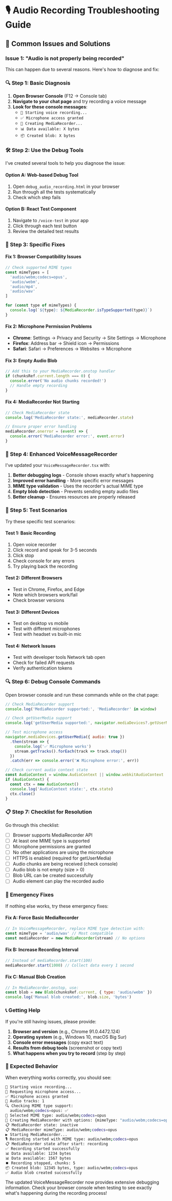 # 🎙️ Audio Recording Troubleshooting Guide

## 🚨 Common Issues and Solutions

### Issue 1: "Audio is not properly being recorded"

This can happen due to several reasons. Here's how to diagnose and fix:

### 🔍 Step 1: Basic Diagnosis

1. **Open Browser Console** (F12 → Console tab)
2. **Navigate to your chat page** and try recording a voice message
3. **Look for these console messages**:
   - `🎤 Starting voice recording...`
   - `✅ Microphone access granted`
   - `🔧 Creating MediaRecorder...`
   - `📊 Data available: X bytes`
   - `📦 Created blob: X bytes`

### 🛠️ Step 2: Use the Debug Tools

I've created several tools to help you diagnose the issue:

#### Option A: Web-based Debug Tool

1. Open `debug_audio_recording.html` in your browser
2. Run through all the tests systematically
3. Check which step fails

#### Option B: React Test Component

1. Navigate to `/voice-test` in your app
2. Click through each test button
3. Review the detailed test results

### 🎯 Step 3: Specific Fixes

#### Fix 1: Browser Compatibility Issues

```javascript
// Check supported MIME types
const mimeTypes = [
  'audio/webm;codecs=opus',
  'audio/webm',
  'audio/mp4', 
  'audio/wav'
]

for (const type of mimeTypes) {
  console.log(`${type}: ${MediaRecorder.isTypeSupported(type)}`)
}
```

#### Fix 2: Microphone Permission Problems

- **Chrome**: Settings → Privacy and Security → Site Settings → Microphone
- **Firefox**: Address bar → Shield icon → Permissions
- **Safari**: Safari → Preferences → Websites → Microphone

#### Fix 3: Empty Audio Blob

```javascript
// Add this to your MediaRecorder.onstop handler
if (chunksRef.current.length === 0) {
  console.error('No audio chunks recorded!')
  // Handle empty recording
}
```

#### Fix 4: MediaRecorder Not Starting

```javascript
// Check MediaRecorder state
console.log('MediaRecorder state:', mediaRecorder.state)

// Ensure proper error handling
mediaRecorder.onerror = (event) => {
  console.error('MediaRecorder error:', event.error)
}
```

### 🔧 Step 4: Enhanced VoiceMessageRecorder

I've updated your `VoiceMessageRecorder.tsx` with:

1. **Better debugging logs** - Console shows exactly what's happening
2. **Improved error handling** - More specific error messages
3. **MIME type validation** - Uses the recorder's actual MIME type
4. **Empty blob detection** - Prevents sending empty audio files
5. **Better cleanup** - Ensures resources are properly released

### 🧪 Step 5: Test Scenarios

Try these specific test scenarios:

#### Test 1: Basic Recording

1. Open voice recorder
2. Click record and speak for 3-5 seconds
3. Click stop
4. Check console for any errors
5. Try playing back the recording

#### Test 2: Different Browsers

- Test in Chrome, Firefox, and Edge
- Note which browsers work/fail
- Check browser versions

#### Test 3: Different Devices

- Test on desktop vs mobile
- Test with different microphones
- Test with headset vs built-in mic

#### Test 4: Network Issues

- Test with developer tools Network tab open
- Check for failed API requests
- Verify authentication tokens

### 🔍 Step 6: Debug Console Commands

Open browser console and run these commands while on the chat page:

```javascript
// Check MediaRecorder support
console.log('MediaRecorder supported:', 'MediaRecorder' in window)

// Check getUserMedia support
console.log('getUserMedia supported:', navigator.mediaDevices?.getUserMedia)

// Test microphone access
navigator.mediaDevices.getUserMedia({ audio: true })
  .then(stream => {
    console.log('✅ Microphone works')
    stream.getTracks().forEach(track => track.stop())
  })
  .catch(err => console.error('❌ Microphone error:', err))

// Check current audio context state
const AudioContext = window.AudioContext || window.webkitAudioContext
if (AudioContext) {
  const ctx = new AudioContext()
  console.log('AudioContext state:', ctx.state)
  ctx.close()
}
```

### 📋 Step 7: Checklist for Resolution

Go through this checklist:

- [ ] Browser supports MediaRecorder API
- [ ] At least one MIME type is supported
- [ ] Microphone permissions are granted
- [ ] No other applications are using the microphone
- [ ] HTTPS is enabled (required for getUserMedia)
- [ ] Audio chunks are being received (check console)
- [ ] Audio blob is not empty (size > 0)
- [ ] Blob URL can be created successfully
- [ ] Audio element can play the recorded audio

### 🚨 Emergency Fixes

If nothing else works, try these emergency fixes:

#### Fix A: Force Basic MediaRecorder

```javascript
// In VoiceMessageRecorder, replace MIME type detection with:
const mimeType = 'audio/wav' // Most compatible
const mediaRecorder = new MediaRecorder(stream) // No options
```

#### Fix B: Increase Recording Interval

```javascript
// Instead of mediaRecorder.start(100)
mediaRecorder.start(1000) // Collect data every 1 second
```

#### Fix C: Manual Blob Creation

```javascript
// In MediaRecorder.onstop, use:
const blob = new Blob(chunksRef.current, { type: 'audio/webm' })
console.log('Manual blob created:', blob.size, 'bytes')
```

### 📞 Getting Help

If you're still having issues, please provide:

1. **Browser and version** (e.g., Chrome 91.0.4472.124)
2. **Operating system** (e.g., Windows 10, macOS Big Sur)
3. **Console error messages** (copy exact text)
4. **Results from debug tools** (screenshot or copy text)
5. **What happens when you try to record** (step by step)

### 🎯 Expected Behavior

When everything works correctly, you should see:

```bash
🎤 Starting voice recording...
📱 Requesting microphone access...
✅ Microphone access granted
🎵 Audio tracks: 1
🔍 Checking MIME type support:
  audio/webm;codecs=opus: ✅
🎯 Selected MIME type: audio/webm;codecs=opus
🔧 Creating MediaRecorder with options: {mimeType: "audio/webm;codecs=opus"}
📋 MediaRecorder state: inactive
📋 MediaRecorder mimeType: audio/webm;codecs=opus
▶️ Starting MediaRecorder...
🎙️ Recording started with MIME type: audio/webm;codecs=opus
📋 MediaRecorder state after start: recording
✅ Recording started successfully
📊 Data available: 1234 bytes
📊 Data available: 1567 bytes
⏹️ Recording stopped, chunks: 5
📦 Created blob: 12345 bytes, type: audio/webm;codecs=opus
✅ Audio blob created successfully
```

The updated VoiceMessageRecorder now provides extensive debugging information. Check your browser console when testing to see exactly what's happening during the recording process!
